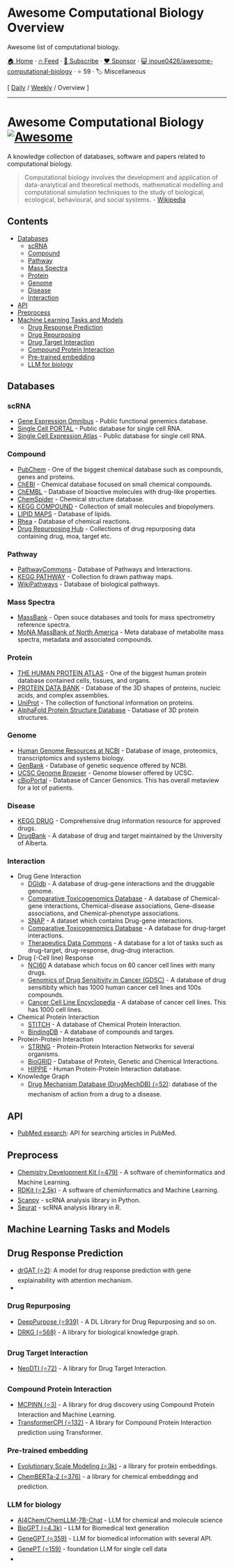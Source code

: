 # Awesome Computational Biology Overview

Awesome list of computational biology.

[🏠 Home](/README.md) · [🔥 Feed](https://www.trackawesomelist.com/inoue0426/awesome-computational-biology/rss.xml) · [📮 Subscribe](https://trackawesomelist.us17.list-manage.com/subscribe?u=d2f0117aa829c83a63ec63c2f&id=36a103854c) · [❤️  Sponsor](https://github.com/sponsors/theowenyoung) · [😺 inoue0426/awesome-computational-biology](https://github.com/inoue0426/awesome-computational-biology) · ⭐ 59 · 🏷️ Miscellaneous

[ [Daily](/content/inoue0426/awesome-computational-biology/README.md) / [Weekly](/content/inoue0426/awesome-computational-biology/week/README.md) / Overview ]

---

# Awesome Computational Biology [![Awesome](https://awesome.re/badge.svg)](https://awesome.re)

A knowledge collection of databases, software and papers related to computational biology.

> Computational biology involves the development and application of data-analytical and theoretical methods,
> mathematical modelling and computational simulation techniques to the study of biological, ecological,
> behavioural, and social systems. - [Wikipedia](https://en.wikipedia.org/wiki/Computational_biology)

## Contents

*   [Databases](#databases)
    *   [scRNA](#scrna)
    *   [Compound](#compound)
    *   [Pathway](#pathway)
    *   [Mass Spectra](#mass-spectra)
    *   [Protein](#protein)
    *   [Genome](#genome)
    *   [Disease](#disease)
    *   [Interaction](#interaction)
*   [API](#api)
*   [Preprocess](#preprocess)
*   [Machine Learning Tasks and Models](#machine-learning-tasks-and-models)
    *   [Drug Response Prediction](#drug-response-prediction)
    *   [Drug Repurposing](#drug-repurposing)
    *   [Drug Target Interaction](#drug-target-interaction)
    *   [Compound Protein Interaction](#compound-protein-interaction)
    *   [Pre-trained embedding](#pre-trained-embedding)
    *   [LLM for biology](#llm-for-biology)

## Databases

### scRNA

*   [Gene Expression Omnibus](https://www.ncbi.nlm.nih.gov/geo/) - Public functional genemics database.
*   [Single Cell PORTAL](https://singlecell.broadinstitute.org/single_cell) - Public database for single cell RNA.
*   [Single Cell Expression Atlas](https://www.ebi.ac.uk/gxa/sc/home) - Public database for single cell RNA.

### Compound

*   [PubChem](https://pubchem.ncbi.nlm.nih.gov/) - One of the biggest chemical database such as compounds, genes and proteins.
*   [ChEBI](https://www.ebi.ac.uk/chebi/) - Chemical database  focused on small chemical compounds.
*   [ChEMBL](https://www.ebi.ac.uk/chembl/) - Database of bioactive molecules with drug-like properties.
*   [ChemSpider](http://www.chemspider.com/) - Chemical structure database.
*   [KEGG COMPOUND](https://www.genome.jp/kegg/compound/) - Collection of small molecules and biopolymers.
*   [LIPID MAPS](https://www.lipidmaps.org/databases/lmsd/overview) - Database of lipids.
*   [Rhea](https://www.rhea-db.org/) - Database of chemical reactions.
*   [Drug Repurposing Hub](https://repo-hub.broadinstitute.org/repurposing#download-data) - Collections of drug repurposing data containing drug, moa, target etc.

### Pathway

*   [PathwayCommons](https://www.pathwaycommons.org/) - Database of Pathways and Interactions.
*   [KEGG PATHWAY](https://www.genome.jp/kegg/pathway.html) - Collection fo drawn pathway maps.
*   [WikiPathways](https://wikipathways.org/) - Database of biological pathways.

### Mass Spectra

*   [MassBank](http://www.massbank.jp/) - Open souce databases and tools for mass spectrometry reference spectra.
*   [MoNA MassBank of North America](https://mona.fiehnlab.ucdavis.edu/) - Meta database of metabolite mass spectra, metadata and associated compounds.

### Protein

*   [THE HUMAN PROTEIN ATLAS](https://www.proteinatlas.org/) - One of the biggest human protein database contained cells, tissues, and organs.
*   [PROTEIN DATA BANK](https://www.rcsb.org/) - Database of the 3D shapes of proteins, nucleic acids, and complex assemblies.
*   [UniProt](https://www.uniprot.org/) - The collection of functional information on proteins.
*   [AlphaFold Protein Structure Database](https://alphafold.ebi.ac.uk/api-docs) - Database of 3D protein structures.

### Genome

*   [Human Genome Resources at NCBI](https://www.ncbi.nlm.nih.gov/projects/genome/guide/human/index.shtml) - Database of image, proteomics, transcriptomics and systems biology.
*   [GenBank](https://www.ncbi.nlm.nih.gov/genbank/) - Database of genetic sequence offered by NCBI.
*   [UCSC Genome Browser](https://genome.ucsc.edu/) - Genome blowser offered by UCSC.
*   [cBioPortal](https://www.cbioportal.org/) - Database of Cancer Genomics. This has overall metaview for a lot of patients.

### Disease

*   [KEGG DRUG](https://www.genome.jp/kegg/drug/) - Comprehensive drug information resource for approved drugs.
*   [DrugBank](https://www.drugbank.com/) - A database of drug and target maintained by the University of Alberta.

### Interaction

*   Drug Gene Interaction
    *   [DGIdb](https://www.dgidb.org/) - A database of drug-gene interactions and the druggable genome.
    *   [Comparative Toxicogenomics Database](http://ctdbase.org/) - A database of Chemical-gene interactions, Chemical-disease associations, Gene-disease associations, and Chemical-phenotype associations.
    *   [SNAP](https://snap.stanford.edu/biodata/datasets/10002/10002-ChG-Miner.html#:~:text=Dataset%20information,or%20activation%20of%20the%20drug.) - A dataset which contains Drug-gene interactions.
    *   [Comparative Toxicogenomics Database](https://ctdbase.org/) - A database for drug-target interactions.
    *   [Therapeutics Data Commons](https://tdcommons.ai/) - A database for a lot of tasks such as drug-target, drug-response, drug-drug interaction.
*   Drug (-Cell line) Response
    *   [NCI60](https://dtp.cancer.gov/discovery_development/nci-60/) A database which focus on 60 cancer cell lines with many drugs.
    *   [Genomics of Drug Sensitivity in Cancer (GDSC)](https://www.cancerrxgene.org/) - A database of drug sensitibity which has 1000 human cancer cell lines and 100s compounds.
    *   [Cancer Cell Line Encyclopedia](https://sites.broadinstitute.org/ccle/) - A database of cancer cell lines. This has 1000 cell lines.
*   Chemical Protein Interaction
    *   [STITCH](http://stitch.embl.de/) - A database of Chemical Protein Interaction.
    *   [BindingDB](https://www.bindingdb.org/rwd/bind/index.jsp) - A database of compounds and targes.
*   Protein-Protein Interaction
    *   [STRING](https://string-db.org/) - Protein-Protein Interaction Networks for several organisms.
    *   [BioGRID](https://thebiogrid.org/) - Database of Protein, Genetic and Chemical Interactions.
    *   [HIPPIE](http://cbdm-01.zdv.uni-mainz.de/~mschaefer/hippie/) - Human Protein-Protein Interaction database.
*   Knowledge Graph
    *   [Drug Mechanism Database (DrugMechDB) (⭐52)](https://github.com/SuLab/DrugMechDB/tree/2.0.1): database of the mechanism of action from a drug to a disease.

## API

*   [PubMed esearch](https://www.nlm.nih.gov/dataguide/edirect/esearch.html): API for searching articles in PubMed.

## Preprocess

*   [Chemistry Development Kit (⭐479)](https://github.com/cdk/cdk) - A software of cheminformatics and Machine Learning.
*   [RDKit (⭐2.5k)](https://github.com/rdkit/rdkit) - A software of cheminformatics and Machine Learning.
*   [Scanpy](https://scanpy.readthedocs.io/en/stable/) - scRNA analysis library in Python.
*   [Seurat](https://satijalab.org/seurat/) - scRNA analysis library in R.

## Machine Learning Tasks and Models

## Drug Response Prediction

*   [drGAT (⭐2)](https://github.com/inoue0426/drGAT): A model for drug response prediction with gene explainability with attention mechanism.
*

### Drug Repurposing

*   [DeepPurpose (⭐939)](https://github.com/kexinhuang12345/DeepPurpose) - A DL Library for Drug Repurposing and so on.
*   [DRKG (⭐568)](https://github.com/gnn4dr/DRKG) - A library for biological knowledge graph.

### Drug Target Interaction

*   [NeoDTI (⭐72)](https://github.com/FangpingWan/NeoDTI) - A library for Drug Target Interaction.

### Compound Protein Interaction

*   [MCPINN (⭐3)](https://github.com/mhlee0903/multi_channels_PINN) - A library for drug discovery using Compound Protein Interaction and Machine Learning.
*   [TransformerCPI (⭐132)](https://github.com/lifanchen-simm/transformerCPI) - A library for Compound Protein Interaction prediction using Transformer.

### Pre-trained embedding

*   [Evolutionary Scale Modeling (⭐3k)](https://github.com/facebookresearch/esm) - a library for protein embeddings.
*   [ChemBERTa-2 (⭐376)](https://github.com/seyonechithrananda/bert-loves-chemistry) - a library for chemical embeddingg and prediction.

### LLM for biology

*   [AI4Chem/ChemLLM-7B-Chat](https://huggingface.co/AI4Chem/ChemLLM-7B-Chat) - LLM for chemical and molecule science
*   [BioGPT (⭐4.3k)](https://github.com/microsoft/BioGPT) - LLM for Biomedical text generation
*   [GeneGPT (⭐359)](https://github.com/ncbi/GeneGPT) - LLM for biomedical information with several API.
*   [GenePT (⭐159)](https://github.com/yiqunchen/GenePT) - foundation LLM for single cell data
*

